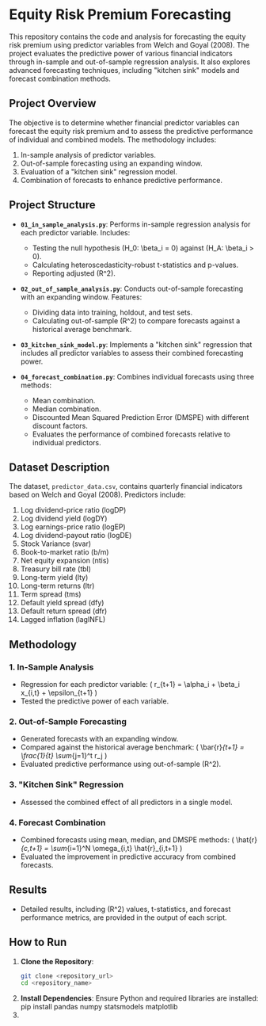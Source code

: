 # Equity Risk Premium Forecasting

This repository contains the code and analysis for forecasting the equity risk premium using predictor variables from Welch and Goyal (2008). The project evaluates the predictive power of various financial indicators through in-sample and out-of-sample regression analysis. It also explores advanced forecasting techniques, including "kitchen sink" models and forecast combination methods.

## Project Overview

The objective is to determine whether financial predictor variables can forecast the equity risk premium and to assess the predictive performance of individual and combined models. The methodology includes:
1. In-sample analysis of predictor variables.
2. Out-of-sample forecasting using an expanding window.
3. Evaluation of a "kitchen sink" regression model.
4. Combination of forecasts to enhance predictive performance.

## Project Structure

- **`01_in_sample_analysis.py`**: Performs in-sample regression analysis for each predictor variable. Includes:
  - Testing the null hypothesis \(H_0: \beta_i = 0\) against \(H_A: \beta_i > 0\).
  - Calculating heteroscedasticity-robust t-statistics and p-values.
  - Reporting adjusted \(R^2\).

- **`02_out_of_sample_analysis.py`**: Conducts out-of-sample forecasting with an expanding window. Features:
  - Dividing data into training, holdout, and test sets.
  - Calculating out-of-sample \(R^2\) to compare forecasts against a historical average benchmark.

- **`03_kitchen_sink_model.py`**: Implements a "kitchen sink" regression that includes all predictor variables to assess their combined forecasting power.

- **`04_forecast_combination.py`**: Combines individual forecasts using three methods:
  - Mean combination.
  - Median combination.
  - Discounted Mean Squared Prediction Error (DMSPE) with different discount factors.
  - Evaluates the performance of combined forecasts relative to individual predictors.

## Dataset Description

The dataset, `predictor_data.csv`, contains quarterly financial indicators based on Welch and Goyal (2008). Predictors include:
1. Log dividend-price ratio (logDP)
2. Log dividend yield (logDY)
3. Log earnings-price ratio (logEP)
4. Log dividend-payout ratio (logDE)
5. Stock Variance (svar)
6. Book-to-market ratio (b/m)
7. Net equity expansion (ntis)
8. Treasury bill rate (tbl)
9. Long-term yield (lty)
10. Long-term returns (ltr)
11. Term spread (tms)
12. Default yield spread (dfy)
13. Default return spread (dfr)
14. Lagged inflation (lagINFL)

## Methodology

### 1. In-Sample Analysis
- Regression for each predictor variable:
  \( r_{t+1} = \alpha_i + \beta_i x_{i,t} + \epsilon_{t+1} \)
- Tested the predictive power of each variable.

### 2. Out-of-Sample Forecasting
- Generated forecasts with an expanding window.
- Compared against the historical average benchmark:
  \( \bar{r}_{t+1} = \frac{1}{t} \sum_{j=1}^t r_j \)
- Evaluated predictive performance using out-of-sample \(R^2\).

### 3. "Kitchen Sink" Regression
- Assessed the combined effect of all predictors in a single model.

### 4. Forecast Combination
- Combined forecasts using mean, median, and DMSPE methods:
  \( \hat{r}_{c,t+1} = \sum_{i=1}^N \omega_{i,t} \hat{r}_{i,t+1} \)
- Evaluated the improvement in predictive accuracy from combined forecasts.

## Results

- Detailed results, including \(R^2\) values, t-statistics, and forecast performance metrics, are provided in the output of each script.

## How to Run

1. **Clone the Repository**:
   ```bash
   git clone <repository_url>
   cd <repository_name>

2. **Install Dependencies**: Ensure Python and required libraries are installed:
    pip install pandas numpy statsmodels matplotlib
3.

